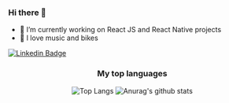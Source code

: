### Hi there 👋

- 🔭  I’m currently working on React JS and React Native projects
- 🚴  I love music and bikes


[![Linkedin Badge](https://img.shields.io/badge/-linkedin-%230077B5?style=for-the-badge&logo=linkedin&logoColor=white)](https://www.linkedin.com/in/wevertonfr/)


<div align="center">
  
<h3>My top languages</h3>

![Top Langs](https://github-readme-stats.vercel.app/api/top-langs/?username=wevertoum&theme=synthwave&show_icons=true&layout=compact)
![Anurag's github stats](https://github-readme-stats.vercel.app/api?username=wevertoum&hide=contribs,prs&theme=synthwave&show_icons=true) 

</div>
